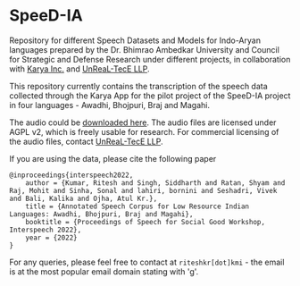 # SpeeD-IA
Repository for different Speech Datasets and Models for Indo-Aryan languages prepared by the Dr. Bhimrao Ambedkar University and Council for Strategic and Defense Research under different projects, in collaboration with [Karya Inc.](https://www.karya.in/) and [UnReaL-TecE LLP](http://unreal-tece.co.in/).

This repository currently contains the transcription of the speech data collected through the Karya App for the pilot project of the SpeeD-IA project in four languages - Awadhi, Bhojpuri, Braj and Magahi.

The audio could be [downloaded here](https://drive.google.com/drive/folders/1UFeibKZ4j86SLdyFuFH36CyosHLJeHhY?usp=sharing). The audio files are licensed under AGPL v2, which is freely usable for research. For commercial licensing of the audio files, contact [UnReaL-TecE LLP](http://unreal-tece.co.in/).

If you are using the data, please cite the following paper

    @inproceedings{interspeech2022,
        author = {Kumar, Ritesh and Singh, Siddharth and Ratan, Shyam and Raj, Mohit and Sinha, Sonal and lahiri, bornini and Seshadri, Vivek and Bali, Kalika and Ojha, Atul Kr.},        
        title = {Annotated Speech Corpus for Low Resource Indian Languages: Awadhi, Bhojpuri, Braj and Magahi},
        booktitle = {Proceedings of Speech for Social Good Workshop, Interspeech 2022},        
        year = {2022}
    }

For any queries, please feel free to contact at `riteshkr[dot]kmi` - the email is at the most popular email domain stating with 'g'.
